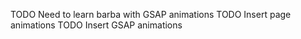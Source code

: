 TODO Need to learn barba with GSAP animations
TODO Insert page animations
TODO Insert GSAP animations
